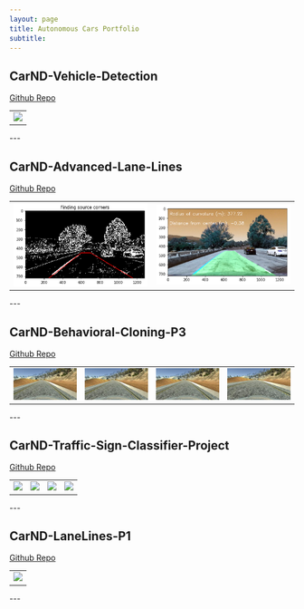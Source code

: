 ```yaml
---
layout: page
title: Autonomous Cars Portfolio
subtitle: 
---
```

## CarND-Vehicle-Detection

<a class="secondaryBtn" href="https://github.com/kinshuk4/CarND-Vehicle-Detection" target="_blank">Github Repo</a>

<table>
  <tr>
    <td><img src="https://raw.githubusercontent.com/kinshuk4/CarND-Vehicle-Detection/master/examples/output_bboxes.png"/></td>
  </tr>
</table>
---

## CarND-Advanced-Lane-Lines
<a class="secondaryBtn" href="https://github.com/kinshuk4/CarND-Advanced-Lane-Lines" target="_blank">Github Repo</a>

<table>
  <tr>
  <td><img src="https://raw.githubusercontent.com/kinshuk4/CarND-Advanced-Lane-Lines/master/output_images/src_corners.png"/></td>
  <td><img src="https://raw.githubusercontent.com/kinshuk4/CarND-Advanced-Lane-Lines/master/output_images/pipeline_result.png"/></td>
  </tr>
</table>
---

## CarND-Behavioral-Cloning-P3

<a class="secondaryBtn" href="https://github.com/kinshuk4/CarND-Behavioral-Cloning-P3" target="_blank">Github Repo</a>

<table>
  <tr>
    <td><img src="https://raw.githubusercontent.com/kinshuk4/CarND-Behavioral-Cloning-P3/master/run1/2017_04_15_13_26_56_804.jpg"/></td>
    <td><img src="https://raw.githubusercontent.com/kinshuk4/CarND-Behavioral-Cloning-P3/master/run1/2017_04_15_13_26_56_804.jpg"/></td>
    <td><img src="https://raw.githubusercontent.com/kinshuk4/CarND-Behavioral-Cloning-P3/master/run1/2017_04_15_13_26_56_963.jpg"/></td>
    <td><img src="https://raw.githubusercontent.com/kinshuk4/CarND-Behavioral-Cloning-P3/master/run1/2017_04_15_13_26_57_126.jpg"/></td>
  </tr>
</table>
---

## CarND-Traffic-Sign-Classifier-Project

<a class="secondaryBtn" href="https://github.com/kinshuk4/CarND-Traffic-Sign-Classifier-Project" target="_blank">Github Repo</a>

<table>
  <tr>
    <td><img src="https://raw.githubusercontent.com/kinshuk4/CarND-Traffic-Sign-Classifier-Project/master/examples/10RandomImages.png"/></td>
    <td><img src="https://raw.githubusercontent.com/kinshuk4/CarND-Traffic-Sign-Classifier-Project/master/test/image2.jpg"/></td>
    <td><img src="https://raw.githubusercontent.com/kinshuk4/CarND-Traffic-Sign-Classifier-Project/master/test/image3.jpg"/></td>
    <td><img src="https://raw.githubusercontent.com/kinshuk4/CarND-Traffic-Sign-Classifier-Project/master/test/image4.jpg"/></td>
  </tr>
</table>
---


## CarND-LaneLines-P1

<a class="secondaryBtn" href="https://github.com/kinshuk4/CarND-LaneLines-P1" target="_blank">Github Repo</a>

<table>
  <tr>
    <td><img src="https://raw.githubusercontent.com/kinshuk4/CarND-LaneLines-P1/master/laneLines_thirdPass.jpg"/></td>
  </tr>
</table>
---
